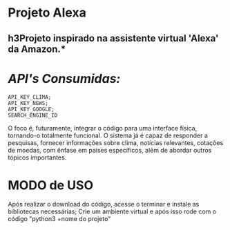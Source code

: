 # Projeto Alexa

h3Projeto inspirado na assistente virtual 'Alexa' da Amazon.*
-
# *API's Consumidas:*
    API_KEY_CLIMA;
    API_KEY_NEWS;
    API_KEY_GOOGLE;
    SEARCH_ENGINE_ID

O foco é, futuramente, integrar o código para uma interface física, tornando-o totalmente funcional. O sistema já é capaz de responder a pesquisas, fornecer informações sobre clima, notícias relevantes, cotações de moedas, com ênfase em países específicos, além de abordar outros tópicos importantes.


# MODO de USO

Após realizar o download do código, acesse o terminar e instale as bibliotecas necessárias;
Crie um ambiente virtual e após isso rode com o código "python3 +nome do projeto"
